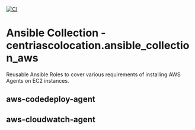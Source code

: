 [![CI](https://github.com/centriascolocation/ansible_collection_aws/actions/workflows/CI.yml/badge.svg)](https://github.com/centriascolocation/ansible_collection_aws/actions/workflows/CI.yml)

# Ansible Collection - centriascolocation.ansible_collection_aws

Reusable Ansible Roles to cover various requirements of installing AWS Agents on EC2 instances.

## aws-codedeploy-agent

## aws-cloudwatch-agent
